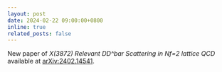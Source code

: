 ```yaml
---
layout: post
date: 2024-02-22 09:00:00+0800
inline: true
related_posts: false
---
```


New paper of *X(3872) Relevant DD^bar Scattering in Nf=2 lattice QCD* available at [arXiv:2402.14541](https://arxiv.org/abs/2402.14541).
